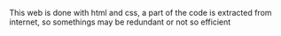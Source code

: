 This web is done with html and css, a part of the code is extracted from internet, so somethings may be redundant or not so efficient
